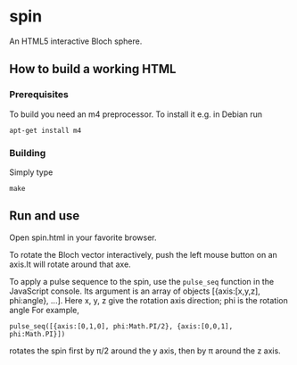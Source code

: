 # spin

An HTML5 interactive Bloch sphere.

## How to build a working HTML

### Prerequisites

To build you need an m4 preprocessor.
To install it e.g. in Debian run

```
apt-get install m4
```

### Building

Simply type

```
make
```

## Run and use

Open spin.html in your favorite browser.

To rotate the Bloch vector interactively, push the left mouse button on an axis.It will rotate around that axe.

To apply a pulse sequence to the spin, use the ``pulse_seq`` function in the JavaScript console.
Its argument is an array of objects [{axis:[x,y,z], phi:angle}, ...].
Here x, y, z give the rotation axis direction; phi is the rotation angle
For example,

```
pulse_seq([{axis:[0,1,0], phi:Math.PI/2}, {axis:[0,0,1], phi:Math.PI}])
```

rotates the spin first by π/2 around the y axis, then by π around the z axis.
